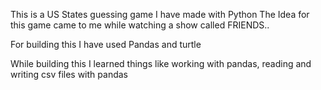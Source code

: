 This is a US States guessing game I have made with Python 
The Idea for this game came to me while watching a show called FRIENDS..

For building this I have used Pandas and turtle

While building this I learned things like working with pandas, reading and writing csv files with pandas
